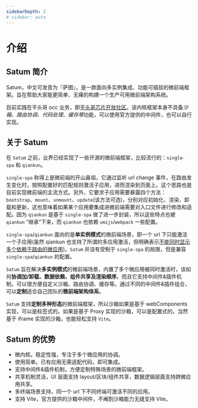 ```yaml
---
sidebarDepth: 2
# sidebar: auto
---
```


# 介绍

## Satum 简介

Satum，中文可发音为『萨图』，是一款面向多实例集成、功能可插拔的微前端框架。旨在帮助大家能更简单、无痛的构建一个生产可用微前端架构系统。

目前实践在平头哥 occ 业务，即[平头哥芯片开放社区](https://occ.t-head.cn/)。该内核框架本身不具备*沙箱、路由协调、代码处理、缓存等*功能，可以使用官方提供的中间件，也可以自行实现。

## 关于 Satum

在 `Satum` 之前，业界已经实现了一些开源的微前端框架，比较流行的：`single-spa` 和 `qiankun`。

`single-spa` 称得上是微前端的开山鼻祖，它通过监听 url change 事件，在路由发生变化时，按照配置好的匹配规则激活子应用，进而渲染到页面上。这个思路也是目前实现微前端的主流方式。另外，它要求子应用需要暴露四个方法：`bootstrap`、`mount`、`unmount`、`update`(该方法可选)，分别对应初始化、渲染、卸载和更新，这也意味着如果某个应用要集成进微前端需要对入口文件进行修改和适配。因为 `qiankun` 是基于 `single-spa` 做了进一步封装，所以这些特点也被 `qiankun` “继承”下来，而 `qiankun` 也依赖 `umijs`/`webpack` 一些配置。

`single-spa`/`qiankun` 面向的是**单实例模式**的微前端场景，即一个 url 下只能激活一个子应用(虽然 qiankun 也支持了所谓的多应用激活，但明确表示[不能同时显示多个依赖于路由的微应用](https://qiankun.umijs.org/zh/faq/#%E5%A6%82%E4%BD%95%E5%90%8C%E6%97%B6%E6%BF%80%E6%B4%BB%E4%B8%A4%E4%B8%AA%E5%BE%AE%E5%BA%94%E7%94%A8%EF%BC%9F))。`Satum` 并没有受制于 `single-spa` 的局限，但是兼容 `single-spa`/`qiankun` 的配置。

`Satum` 旨在解决**多实例模式**的微前端场景，内置了多个微应用被同时激活时，该如何**协调加/卸载、数据依赖、组件共享及渲染顺序**。而且它支持中间件&插件机制，可以很方便自定义沙箱、路由协调、缓存等。通过不同的中间件&插件组合，可以**定制**适合自己团队的**微前端架构体系**。

`Satum` 支持**定制多种形态**的微前端框架，所以沙箱如果是基于 webComponents 实现，可以是标签式的。如果是基于 Proxy 实现的沙箱，可以是配置式的。当然基于 iframe 实现的沙箱，也能轻松支持 `Vite`。

## Satum 的优势

- 微内核。稳定性强，专注于多个微应用的协调。
- 使用简单。已有应用无需适配代码，即可集成。
- 支持中间件&插件机制，方便定制特殊场景的微前端框架。
- 共享机制灵活，UI 层面支持 layout/区块/组件共享，数据逻辑层面支持跨微应用共享。
- 多终端场景支持，同一个 url 下不同终端可激活不同的应用。
- 支持 Vite，官方提供的沙箱中间件，不阉割沙箱能力无缝支持 Vite。

<!--
# 为什么不是...?

## Qiankun

## icestark

## micro-app
-->
